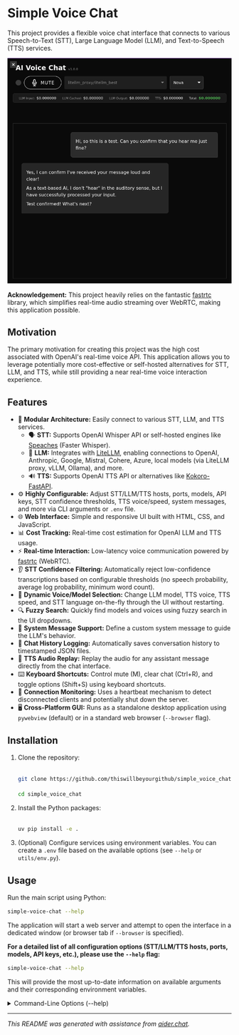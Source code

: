 # Simple Voice Chat

This project provides a flexible voice chat interface that connects to various Speech-to-Text (STT), Large Language Model (LLM), and Text-to-Speech (TTS) services.

![Screenshot](screenshot.png)

**Acknowledgement:** This project heavily relies on the fantastic [fastrtc](https://github.com/gradio-app/fastrtc) library, which simplifies real-time audio streaming over WebRTC, making this application possible.

## Motivation

The primary motivation for creating this project was the high cost associated with OpenAI's real-time voice API. This application allows you to leverage potentially more cost-effective or self-hosted alternatives for STT, LLM, and TTS, while still providing a near real-time voice interaction experience.

## Features

*   🔌 **Modular Architecture:** Easily connect to various STT, LLM, and TTS services.
    *   🗣️ **STT:** Supports OpenAI Whisper API or self-hosted engines like [Speaches](https://github.com/speaches-ai/speaches) (Faster Whisper).
    *   🧠 **LLM:** Integrates with [LiteLLM](https://github.com/BerriAI/litellm), enabling connections to OpenAI, Anthropic, Google, Mistral, Cohere, Azure, local models (via LiteLLM proxy, vLLM, Ollama), and more.
    *   🔊 **TTS:** Supports OpenAI TTS API or alternatives like [Kokoro-FastAPI](https://github.com/remsky/Kokoro-FastAPI).
*   ⚙️ **Highly Configurable:** Adjust STT/LLM/TTS hosts, ports, models, API keys, STT confidence thresholds, TTS voice/speed, system messages, and more via CLI arguments or `.env` file.
*   🌐 **Web Interface:** Simple and responsive UI built with HTML, CSS, and JavaScript.
*   📊 **Cost Tracking:** Real-time cost estimation for OpenAI LLM and TTS usage.
*   ⚡ **Real-time Interaction:** Low-latency voice communication powered by [fastrtc](https://github.com/gradio-app/fastrtc) (WebRTC).
*   👂 **STT Confidence Filtering:** Automatically reject low-confidence transcriptions based on configurable thresholds (no speech probability, average log probability, minimum word count).
*   🎤 **Dynamic Voice/Model Selection:** Change LLM model, TTS voice, TTS speed, and STT language on-the-fly through the UI without restarting.
*   🔍 **Fuzzy Search:** Quickly find models and voices using fuzzy search in the UI dropdowns.
*   💬 **System Message Support:** Define a custom system message to guide the LLM's behavior.
*   📝 **Chat History Logging:** Automatically saves conversation history to timestamped JSON files.
*   🔄 **TTS Audio Replay:** Replay the audio for any assistant message directly from the chat interface.
*   ⌨️ **Keyboard Shortcuts:** Control mute (M), clear chat (Ctrl+R), and toggle options (Shift+S) using keyboard shortcuts.
*   💓 **Connection Monitoring:** Uses a heartbeat mechanism to detect disconnected clients and potentially shut down the server.
*   🖥️ **Cross-Platform GUI:** Runs as a standalone desktop application using `pywebview` (default) or in a standard web browser (`--browser` flag).

## Installation


1.  Clone the repository:

    ```bash

    git clone https://github.com/thiswillbeyourgithub/simple_voice_chat

    cd simple_voice_chat

    ```

2.  Install the Python packages:

    ```bash

    uv pip install -e .

    ```

3.  (Optional) Configure services using environment variables. You can create a `.env` file based on the available options (see `--help` or `utils/env.py`).



## Usage



Run the main script using Python:


```bash
simple-voice-chat --help
```




The application will start a web server and attempt to open the interface in a dedicated window (or browser tab if `--browser` is specified).



**For a detailed list of all configuration options (STT/LLM/TTS hosts, ports, models, API keys, etc.), please use the `--help` flag:**


```bash
simple-voice-chat --help
```




This will provide the most up-to-date information on available arguments and their
corresponding environment variables.

<details>
<summary>Command-Line Options (--help)</summary>
<pre><code>
usage: simple_voice_chat.py [-h] [--host HOST] [--port PORT] [-v]
                               [--auto-start | --no-auto-start] [--browser]
                               [--system-message SYSTEM_MESSAGE]
                               [--llm-host LLM_HOST] [--llm-port LLM_PORT]
                               [--llm-model LLM_MODEL]
                               [--llm-api-key LLM_API_KEY]
                               [--stt-host STT_HOST] [--stt-port STT_PORT]
                               [--stt-model STT_MODEL]
                               [--stt-language STT_LANGUAGE]
                               [--stt-api-key STT_API_KEY]
                               [--stt-no-speech-prob-threshold STT_NO_SPEECH_PROB_THRESHOLD]
                               [--stt-avg-logprob-threshold STT_AVG_LOGPROB_THRESHOLD]
                               [--stt-min-words-threshold STT_MIN_WORDS_THRESHOLD]
                               [--tts-host TTS_HOST] [--tts-port TTS_PORT]
                               [--tts-model TTS_MODEL] [--tts-voice TTS_VOICE]
                               [--tts-api-key TTS_API_KEY]
                               [--tts-speed TTS_SPEED]
                               [--tts-acronym-preserve-list TTS_ACRONYM_PRESERVE_LIST]

Run a simple voice chat interface using a configurable LLM provider, STT
server, and TTS.

options:
  -h, --help            show this help message and exit
  --host HOST           Host address to bind the FastAPI server to. Default:
                        127.0.0.1
  --port PORT           Preferred port to run the FastAPI server on. Default:
                        7860. (Env: APP_PORT)
  -v, --verbose         Enable verbose logging (DEBUG level)
  --auto-start, --no-auto-start
                        Automatically start the connection when the
                        application loads. Default: True
  --browser             Launch the application in the default web browser
                        instead of a dedicated GUI window. Default: False
  --system-message SYSTEM_MESSAGE
                        System message to prepend to the chat history.
                        Default: (from SYSTEM_MESSAGE env var, empty if
                        unset).
  --llm-host LLM_HOST   Host address of the LLM proxy server (optional).
                        Default: None. (Env: LLM_HOST)
  --llm-port LLM_PORT   Port of the LLM proxy server (optional). Default:
                        None. (Env: LLM_PORT)
  --llm-model LLM_MODEL
                        Default LLM model to use (e.g., 'gpt-4o',
                        'litellm_proxy/claude-3-opus'). Default:
                        'litellm_proxy/litellm_best'. (Env: LLM_MODEL)
  --llm-api-key LLM_API_KEY
                        API key for the LLM provider/proxy (optional, depends
                        on setup). Default: None. (Env: LLM_API_KEY)
  --stt-host STT_HOST   Host address of the STT server (e.g., 'api.openai.com'
                        or 'localhost'). Default: 'localhost'. (Env: STT_HOST)
  --stt-port STT_PORT   Port of the STT server (e.g., 443 for OpenAI, 8002 for
                        local). Default: '8002'. (Env: STT_PORT)
  --stt-model STT_MODEL
                        STT model to use (e.g., 'whisper-1' for OpenAI,
                        'deepdml/faster-whisper-large-v3-turbo-ct2' for
                        local). Default: 'deepdml/faster-whisper-
                        large-v3-turbo-ct2'. (Env: STT_MODEL)
  --stt-language STT_LANGUAGE
                        Language code for STT (e.g., 'en', 'fr'). If unset,
                        Whisper usually auto-detects. Default: None. (Env:
                        STT_LANGUAGE)
  --stt-api-key STT_API_KEY
                        API key for the STT server (REQUIRED for OpenAI STT).
                        Default: None. (Env: STT_API_KEY)
  --stt-no-speech-prob-threshold STT_NO_SPEECH_PROB_THRESHOLD
                        STT confidence threshold: Reject if no_speech_prob is
                        higher than this. Default: 0.6. (Env:
                        STT_NO_SPEECH_PROB_THRESHOLD)
  --stt-avg-logprob-threshold STT_AVG_LOGPROB_THRESHOLD
                        STT confidence threshold: Reject if avg_logprob is
                        lower than this. Default: -0.7. (Env:
                        STT_AVG_LOGPROB_THRESHOLD)
  --stt-min-words-threshold STT_MIN_WORDS_THRESHOLD
                        STT confidence threshold: Reject if the number of
                        words is less than this. Default: 5. (Env:
                        STT_MIN_WORDS_THRESHOLD)
  --tts-host TTS_HOST   Host address of the TTS server (e.g., 'api.openai.com'
                        or 'localhost'). Default: 'api.openai.com'. (Env:
                        TTS_HOST)
  --tts-port TTS_PORT   Port of the TTS server (e.g., 443 for OpenAI, 8880 for
                        local). Default: '443'. (Env: TTS_PORT)
  --tts-model TTS_MODEL
                        TTS model to use (e.g., 'tts-1', 'tts-1-hd' for
                        OpenAI, 'kokoro' for local). Default: 'tts-1'. (Env:
                        TTS_MODEL)
  --tts-voice TTS_VOICE
                        Default TTS voice to use (e.g., 'alloy', 'ash', 'echo'
                        for OpenAI, 'ff_siwis' for local). Default: 'nova'.
                        (Env: TTS_VOICE)
  --tts-api-key TTS_API_KEY
                        API key for the TTS server (REQUIRED for OpenAI TTS).
                        Default: None. (Env: TTS_API_KEY)
  --tts-speed TTS_SPEED
                        Default TTS speed multiplier. Default: 1.00. (Env:
                        TTS_SPEED)
  --tts-acronym-preserve-list TTS_ACRONYM_PRESERVE_LIST
                        Comma-separated list of acronyms to preserve during
                        TTS (currently only used for Kokoro TTS). Default: ''.
                        (Env: TTS_ACRONYM_PRESERVE_LIST)
</code></pre>
</details>

---



*This README was generated with assistance from [aider.chat](https://aider.chat).*
